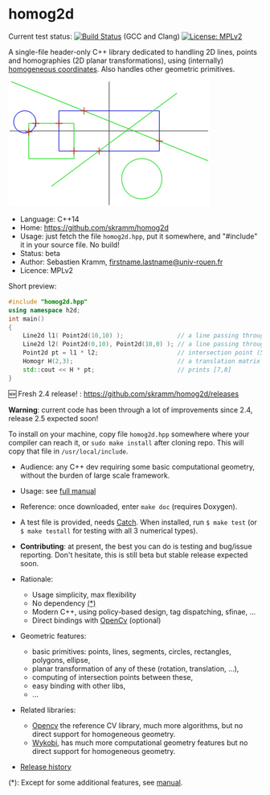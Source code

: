 # homog2d

Current test status:
[![Build Status](https://travis-ci.com/skramm/homog2d.svg?branch=master)](https://travis-ci.com/skramm/homog2d) (GCC and Clang)
[![License: MPLv2](https://img.shields.io/badge/licence-MPLv2-brightgreen)](https://www.mozilla.org/en-US/MPL/)

A single-file header-only C++ library dedicated to
handling 2D lines, points and homographies (2D planar transformations),
using (internally) [homogeneous coordinates](https://en.wikipedia.org/wiki/Homogeneous_coordinates).
Also handles other geometric primitives.

![showcase1](docs/showcase1.gif)

- Language: C++14
- Home: https://github.com/skramm/homog2d
- Usage: just fetch the file `homog2d.hpp`, put it somewhere, and "#include" it in your source file. No build!
- Status: beta
- Author: Sebastien Kramm, firstname.lastname@univ-rouen.fr
- Licence: MPLv2


Short preview:

```C++
#include "homog2d.hpp"
using namespace h2d;
int main()
{
	Line2d l1( Point2d(10,10) );               // a line passing through (0,0) and (10,10)
	Line2d l2( Point2d(0,10), Point2d(10,0) ); // a line passing through (0,10) and (10,0)
	Point2d pt = l1 * l2;                      // intersection point (5,5)
	Homogr H(2,3);                             // a translation matrix
	std::cout << H * pt;                       // prints [7,8]
}
```

:new: Fresh 2.4 release! : https://github.com/skramm/homog2d/releases

**Warning**: current code has been through a lot of improvements since 2.4, release 2.5 expected soon!


To install on your machine, copy file `homog2d.hpp` somewhere where your compiler can reach it, or `sudo make install` after cloning repo.
This will copy that file in `/usr/local/include`.


- Audience: any C++ dev requiring some basic computational geometry, without the burden of large scale framework.

- Usage: see [full manual](docs/homog2d_manual.md)

- Reference: once downloaded, enter `make doc` (requires Doxygen).

- A test file is provided, needs [Catch](https://github.com/catchorg/Catch2).
When installed, run `$ make test` (or `$ make testall` for testing with all 3 numerical types).

- **Contributing**: at present, the best you can do is testing and bug/issue reporting.
Don't hesitate, this is still beta but stable release expected soon.

- Rationale:
  - Usage simplicity, max flexibility
  - No dependency [(*)](#rm_fn)
  - Modern C++, using policy-based design, tag dispatching, sfinae, ...
  - Direct bindings with [OpenCv](https://opencv.org/) (optional)

- Geometric features:
  - basic primitives: points, lines, segments, circles, rectangles, polygons, ellipse,
  - planar transformation of any of these (rotation, translation, ...),
  - computing of intersection points between these,
  - easy binding with other libs,
  - ...

- Related libraries:
  - [Opencv](https://docs.opencv.org/) the reference CV library, much more algorithms, but no direct support for homogeneous geometry.
  - [Wykobi](http://www.wykobi.com/), has much more computational geometry features but no direct support for homogeneous geometry.


- [Release history](docs/homog2d_history.md)


(*):
<a name="rm_fn"></a>
Except for some additional features, see [manual](docs/homog2d_manual.md).
